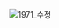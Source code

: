 ![1971_수정](https://github.com/gyulim17/Drilling/assets/151061107/58b52000-47a1-41f7-a8d7-9bc7fde3da37)
